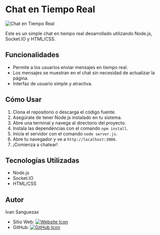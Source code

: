 # Chat en Tiempo Real

![Chat en Tiempo Real](chat_app_screenshot.png)

Este es un simple chat en tiempo real desarrollado utilizando Node.js, Socket.IO y HTML/CSS.

## Funcionalidades

- Permite a los usuarios enviar mensajes en tiempo real.
- Los mensajes se muestran en el chat sin necesidad de actualizar la página.
- Interfaz de usuario simple y atractiva.

## Cómo Usar

1. Clona el repositorio o descarga el código fuente.
2. Asegúrate de tener Node.js instalado en tu sistema.
3. Abre una terminal y navega al directorio del proyecto.
4. Instala las dependencias con el comando `npm install`.
5. Inicia el servidor con el comando `node server.js`.
6. Abre tu navegador y ve a `http://localhost:3000`.
7. ¡Comienza a chatear!

## Tecnologías Utilizadas

- Node.js
- Socket.IO
- HTML/CSS

## Autor

Ivan Sanguezax
- Sitio Web: [![Website Icon](https://img.shields.io/badge/-Website-ff69b4)](https://ivansanguezax.com)
- GitHub: [![GitHub Icon](https://img.shields.io/badge/-GitHub-181717)](https://github.com/ivansanguezax)
